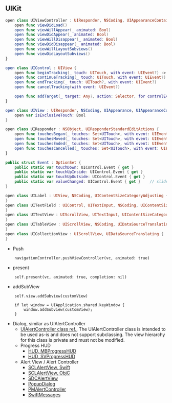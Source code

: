 ## UIKit

```Swift
open class UIViewController : UIResponder, NSCoding, UIAppearanceContainer, UITraitEnvironment, UIContentContainer, UIFocusEnvironment {
    open func viewDidLoad()
    open func viewWillAppear(_ animated: Bool)
    open func viewDidAppear(_ animated: Bool)
    open func viewWillDisappear(_ animated: Bool)
    open func viewDidDisappear(_ animated: Bool)
    open func viewWillLayoutSubviews()
    open func viewDidLayoutSubviews()    
}

open class UIControl : UIView {
    open func beginTracking(_ touch: UITouch, with event: UIEvent?) -> Bool
    open func continueTracking(_ touch: UITouch, with event: UIEvent?) -> Bool
    open func endTracking(_ touch: UITouch?, with event: UIEvent?)
    open func cancelTracking(with event: UIEvent?)

    open func addTarget(_ target: Any?, action: Selector, for controlEvents: UIControl.Event)
}

open class UIView : UIResponder, NSCoding, UIAppearance, UIAppearanceContainer, UIDynamicItem, UITraitEnvironment, UICoordinateSpace, UIFocusItem, UIFocusItemContainer, CALayerDelegate {
    open var isExclusiveTouch: Bool
}

open class UIResponder : NSObject, UIResponderStandardEditActions {
    open func touchesBegan(_ touches: Set<UITouch>, with event: UIEvent?)
    open func touchesMoved(_ touches: Set<UITouch>, with event: UIEvent?)
    open func touchesEnded(_ touches: Set<UITouch>, with event: UIEvent?)
    open func touchesCancelled(_ touches: Set<UITouch>, with event: UIEvent?)
}

public struct Event : OptionSet {
    public static var touchDown: UIControl.Event { get }
    public static var touchUpInside: UIControl.Event { get }
    public static var touchUpOutside: UIControl.Event { get }
    public static var valueChanged: UIControl.Event { get }    // slider, etc.
}

open class UILabel : UIView, NSCoding, UIContentSizeCategoryAdjusting {
}
open class UITextField : UIControl, UITextInput, NSCoding, UIContentSizeCategoryAdjusting {
}
open class UITextView : UIScrollView, UITextInput, UIContentSizeCategoryAdjusting {
}
open class UITableView : UIScrollView, NSCoding, UIDataSourceTranslating {
}
open class UICollectionView : UIScrollView, UIDataSourceTranslating {
}
```

* Push

```
    navigationController.pushViewController(vc, animated: true)
```

* present

```
    self.present(vc, animated: true, completion: nil)
```

* addSubView

```
    self.view.addSubview(customView)
```

```
    if let window = UIApplication.shared.keyWindow {
        window.addSubview(customView);
    }
```

* Dialog, similar as UIAlertController
  * [UIAlertController class ref.](https://developer.apple.com/documentation/uikit/uialertcontroller#//apple_ref/doc/uid/TP40014538-CH1-SW2), The UIAlertController class is intended to be used as-is and does not support subclassing. The view hierarchy for this class is private and must not be modified.
  * Progress HUD
    * [HUD, MBProgressHUD](https://github.com/jdg/MBProgressHUD)
    * [HUD, SVProgressHUD](https://github.com/SVProgressHUD/SVProgressHUD)
  * Alert View / Alert Controller
    * [SCLAlertView, Swift](https://github.com/vikmeup/SCLAlertView-Swift)
    * [SCLAlertView, ObjC](https://github.com/dogo/SCLAlertView)
    * [SDCAlertView](https://github.com/sberrevoets/SDCAlertView)
    * [PopupDialog](https://github.com/orderella/PopupDialog)  
    * [PMAlertController](https://github.com/pmusolino/PMAlertController)
    * [SwiftMessages](https://github.com/SwiftKickMobile/SwiftMessages)
